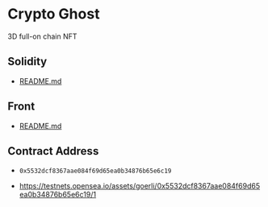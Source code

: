 # Crypto Ghost

3D full-on chain NFT

## Solidity

- [README.md](/contract/README.md)

## Front

- [README.md](/front/README.md)

## Contract Address

- `0x5532dcf8367aae084f69d65ea0b34876b65e6c19`

- https://testnets.opensea.io/assets/goerli/0x5532dcf8367aae084f69d65ea0b34876b65e6c19/1
